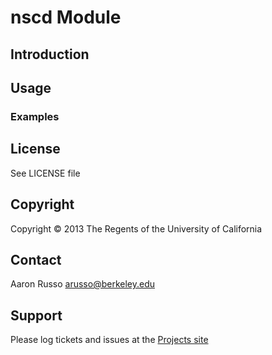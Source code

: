 # nscd Module #

## Introduction ##


## Usage ##


### Examples ###


License
-------

See LICENSE file

Copyright
---------

Copyright &copy; 2013 The Regents of the University of California


Contact
-------

Aaron Russo <arusso@berkeley.edu>

Support
-------

Please log tickets and issues at the
[Projects site](https://github.com/arusso/puppet-nscd/issues/)
